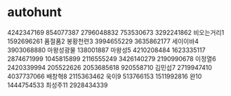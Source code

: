 # autohunt
4242347169 854077387 2796048832 753530673 3292241862
비오는거리1 1592696261
품절품2 
봉황천련3 3994655229 3635862177
세이이바4 3903068880
마왕성광물 138001887
마왕성5 4210208484 1623335117 2874671999 1045815899 2116555249 3426140279 2190990678
이정열6 2420339994 205522626 2053685618 920558710
김민섭7 2719947410 4037737066
배창혁8 2115363462
욱이9 513766153 1511992816
완10 1444754533
최성주11 2928434339
